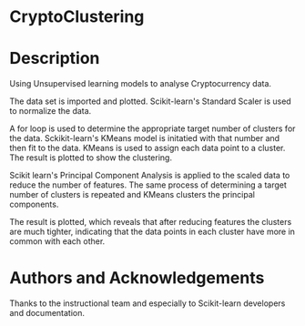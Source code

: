 # CryptoClustering

# Description

Using Unsupervised learning models to analyse Cryptocurrency data.

The data set is imported and plotted. Scikit-learn's Standard Scaler is used to normalize the data.

A for loop is used to determine the appropriate target number of clusters for the data. Sckikit-learn's KMeans model is initatied with that number and then fit to the data. KMeans is used to assign each data point to a cluster. The result is plotted to show the clustering.

Scikit learn's Principal Component Analysis is applied to the scaled data to reduce the number of features. The same process of determining a target number of clusters is repeated and KMeans clusters the principal components. 

The result is plotted, which reveals that after reducing features the clusters are much tighter, indicating that the data points in each cluster have more in common with each other.

# Authors and Acknowledgements

Thanks to the instructional team and especially to Scikit-learn developers and documentation.
